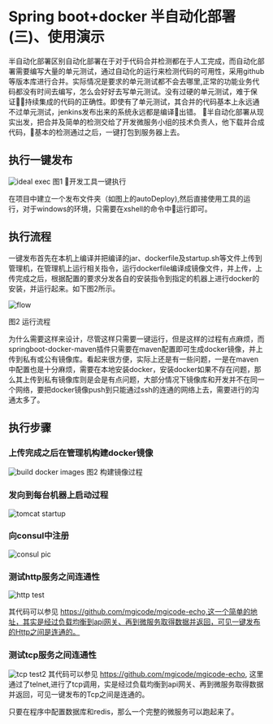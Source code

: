 
#  Spring boot+docker 半自动化部署(三)、使用演示  

  半自动化部署区别自动化部署在于对于代码合并检测都在于人工完成，而自动化部署需要编写大量的单元测试，通过自动化的运行来检测代码的可用性，采用github等版本库进行合并。实际情况是要求的单元测试都不会去哪里,正常的功能业务代码都没有时间去编写，怎么会好好去写单元测试。没有过硬的单元测试，难于保证持续集成的代码的正确性。即使有了单元测试，其合并的代码基本上永远通不过单元测试，jenkins发布出来的系统永远都是编译出错。
  半自动化部署从现实出发，把合并及简单的检测交给了开发微服务小组的技术负责人，他下载并合成代码，基本的检测通过之后，一键打包到服务器上去。

 ## 执行一键发布
![ideal exec](https://github.com/mgicode/mgicode-k8s-shell/blob/master/doc/01pic/20171122-1723512x.png)
  图1 开发工具一键执行

在项目中建立一个发布文件夹（如图上的autoDeploy),然后直接使用工具的运行，对于windows的环境，只需要在xshell的命令中运行即可。

## 执行流程
一键发布首先在本机上编译并把编译的jar、dockerfile及startup.sh等文件上传到管理机，在管理机上运行相关指令，运行dockerfile编译成镜像文件，并上传，上传完成之后，根据配置的要求分发各自的安装指令到指定的机器上进行docker的安装，并运行起来。如下图2所示。

![flow](https://github.com/mgicode/mgicode-k8s-shell/blob/master/doc/01pic/20171122-2121312x.png)

图2 运行流程

为什么需要这样来设计，尽管这样只需要一键运行，但是这样的过程有点麻烦，而springboot-docker-maven插件只需要在maven配置即可生成docker镜像，并上传到私有或公有镜像库。看起来很方便，实际上还是有一些问题，一是在maven中配置也是十分麻烦，需要在本地安装docker，安装docker如果不存在问题，那么其上传到私有镜像库则是会是有点问题，大部分情况下镜像库和开发并不在同一个网络，要把docker镜像push到只能通过ssh的连通的网络上去，需要进行的沟通太多了。

## 执行步骤

### 上传完成之后在管理机构建docker镜像
![build docker images](https://github.com/mgicode/mgicode-k8s-shell/blob/master/doc/01pic/20171122-1752362x.png)
图2 构建镜像过程

### 发向到每台机器上启动过程
![tomcat startup](https://github.com/mgicode/mgicode-k8s-shell/blob/master/doc/01pic/20171122-1752362x.png)

### 向consul中注册
![consul pic](https://github.com/mgicode/mgicode-k8s-shell/blob/master/doc/01pic/20171122-1744532x.png)

### 测试http服务之间连通性
![http test](https://github.com/mgicode/mgicode-k8s-shell/blob/master/doc/01pic/20171122-1746242x.png)

其代码可以参见 https://github.com/mgicode/mgicode-echo,这一个简单的地址，其实是经过负载均衡到api网关、再到微服务取得数据并返回，可见一键发布的Http之间是连通的。

### 测试tcp服务之间连通性

![tcp test2](https://github.com/mgicode/mgicode-k8s-shell/blob/master/doc/01pic/20171122-1748372x.png)
其代码可以参见 https://github.com/mgicode/mgicode-echo, 这里通过了telnet,进行了tcp调用，实是经过负载均衡到api网关、再到微服务取得数据并返回，可见一键发布的Tcp之间是连通的。

只要在程序中配置数据库和redis，那么一个完整的微服务可以跑起来了。


